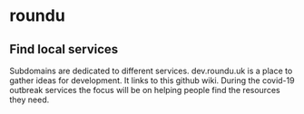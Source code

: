 # roundu
Find local services
---
Subdomains are dedicated to different services. dev.roundu.uk is a place to gather ideas for development. It links to this github wiki. During the covid-19 outbreak services the focus will be on helping people find the resources they need.
